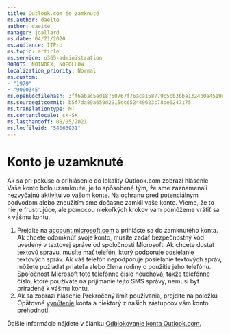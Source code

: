 ```yaml
---
title: Outlook.com je zamknuté
ms.author: daeite
author: daeite
manager: joallard
ms.date: 04/21/2020
ms.audience: ITPro
ms.topic: article
ms.service: o365-administration
ROBOTS: NOINDEX, NOFOLLOW
localization_priority: Normal
ms.custom:
- "1979"
- "9000345"
ms.openlocfilehash: 3ff6abac5ed18750767f76aca158779c5cb3bba1324b0a451987cc37b4b0e239
ms.sourcegitcommit: b5f7da89a650d2915dc652449623c78be6247175
ms.translationtype: MT
ms.contentlocale: sk-SK
ms.lasthandoff: 08/05/2021
ms.locfileid: "54063931"
---
```

# <a name="account-locked"></a>Konto je uzamknuté

Ak sa pri pokuse o prihlásenie do lokality Outlook.com zobrazí hlásenie Vaše konto bolo uzamknuté, je to spôsobené tým, že sme zaznamenali nezvyčajnú aktivitu vo vašom konte. Na ochranu pred potenciálnym podvodom alebo zneužitím sme dočasne zamkli vaše konto. Vieme, že to nie je frustrujúce, ale pomocou niekoľkých krokov vám pomôžeme vrátiť sa k vášmu kontu.

1. Prejdite na [account.microsoft.com](https://go.microsoft.com/fwlink/?linkid=2090484) a prihláste sa do zamknutého konta. Ak chcete odomknúť svoje konto, musíte zadať bezpečnostný kód uvedený v textovej správe od spoločnosti Microsoft. Ak chcete dostať textovú správu, musíte mať telefón, ktorý podporuje posielanie textových správ. Ak váš telefón nepodporuje posielanie textových správ, môžete požiadať priateľa alebo člena rodiny o použitie jeho telefónu. Spoločnosť Microsoft toto telefónne číslo neuchová, takže telefónne číslo, ktoré používate na prijímanie tejto SMS správy, nemusí byť priradené k vášmu kontu.
2. Ak sa zobrazí hlásenie Prekročený limit používania, prejdite na položku Opätovné [vynútenie](https://go.microsoft.com/fwlink/?linkid=2090483) konta a niektorý z našich zástupcov vám konto prehodnotí.

Ďalšie informácie nájdete v článku [Odblokovanie konta Outlook.com.](https://support.office.com/article/f4ad2701-d166-4d8b-8a6a-9af2a1f8a4c4?wt.mc_id=Office_Outlook_com_Alchemy) 